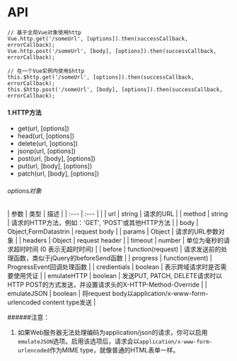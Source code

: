 # API

```
// 基于全局Vue对象使用http
Vue.http.get('/someUrl', [options]).then(successCallback, errorCallback);
Vue.http.post('/someUrl', [body], [options]).then(successCallback, errorCallback);

// 在一个Vue实例内使用$http
this.$http.get('/someUrl', [options]).then(successCallback, errorCallback);
this.$http.post('/someUrl', [body], [options]).then(successCallback, errorCallback);
```

#### 1.HTTP方法

* get\(url, \[options\]\)
* head\(url, \[options\]\)
* delete\(url, \[options\]\)
* jsonp\(url, \[options\]\)
* post\(url, \[body\], \[options\]\)
* put\(url, \[body\], \[options\]\)
* patch\(url, \[body\], \[options\]\)

###### options对象

| 参数 | 类型 | 描述 |
| :--- | :--- | |
| url | string | 请求的URL |
| method | string | 请求的HTTP方法，例如：'GET', 'POST'或其他HTTP方法 |
| body | Object,FormDatastrin | request body |
| params | Object | 请求的URL参数对象 |
| headers | Object | request header |
| timeout | number | 单位为毫秒的请求超时时间 (0 表示无超时时间) |
| before | function(request)	 | 请求发送前的处理函数，类似于jQuery的beforeSend函数 |
| progress | function(event) |  ProgressEvent回调处理函数 |
| credientials | boolean | 表示跨域请求时是否需要使用凭证 |
| emulateHTTP | boolean | 发送PUT, PATCH, DELETE请求时以HTTP POST的方式发送，并设置请求头的X-HTTP-Method-Override |
| emulateJSON | boolean | 将request body以application/x-www-form-urlencoded content type发送 |

######注意：

1. 如果Web服务器无法处理编码为application/json的请求，你可以启用```emulateJSON```选项。启用该选项后，请求会以```application/x-www-form-urlencoded```作为MIME type，就像普通的HTML表单一样。



















